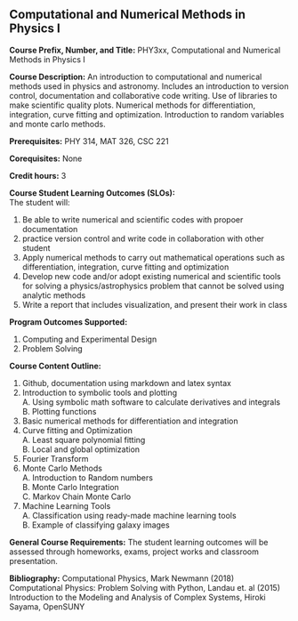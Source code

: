 Computational and Numerical Methods in Physics I
---
**Course Prefix, Number, and Title:** PHY3xx, Computational and Numerical Methods in Physics I

**Course Description:** An introduction to computational and numerical methods used in physics and astronomy. Includes an introduction to version control, documentation and collaborative code writing. Use of libraries to make scientific quality plots. Numerical methods 
for differentiation, integration, curve fitting and optimization. Introduction to random variables and monte carlo methods.  

**Prerequisites:** PHY 314, MAT 326, CSC 221

**Corequisites:** None

**Credit hours:** 3

**Course Student Learning Outcomes (SLOs):**  
The student will:  
1. Be able to write numerical and scientific codes with propoer documentation
2. practice version control and write code in collaboration with other student
3. Apply numerical methods to carry out mathematical operations such as differentiation, integration, curve fitting and optimization
4. Develop new code and/or adopt existing numerical and scientific tools for solving a physics/astrophysics problem that cannot be solved using analytic methods
5. Write a report that includes visualization, and present their work in class

**Program Outcomes Supported:**  
1. Computing and Experimental Design
2. Problem Solving

**Course Content Outline:**  
1. Github, documentation using markdown and latex syntax 
2. Introduction to symbolic tools and plotting  
   A. Using symbolic math software to calculate derivatives and integrals  
   B. Plotting functions  
3. Basic numerical methods for differentiation and integration  
4. Curve fitting and Optimization  
   A. Least square polynomial fitting  
   B. Local and global optimization  
5. Fourier Transform  
6. Monte Carlo Methods  
   A. Introduction to Random numbers  
   B. Monte Carlo Integration  
   C. Markov Chain Monte Carlo  
7. Machine Learning Tools  
   A. Classification using ready-made machine learning tools  
   B. Example of classifying galaxy images  

**General Course Requirements:**
The student learning outcomes will be assessed through homeworks, exams, project works and classroom presentation.

**Bibliography:**
Computational Physics, Mark Newmann (2018)  
Computational Physics: Problem Solving with Python, Landau et. al (2015)  
Introduction to the Modeling and Analysis of Complex Systems, Hiroki Sayama, OpenSUNY 

